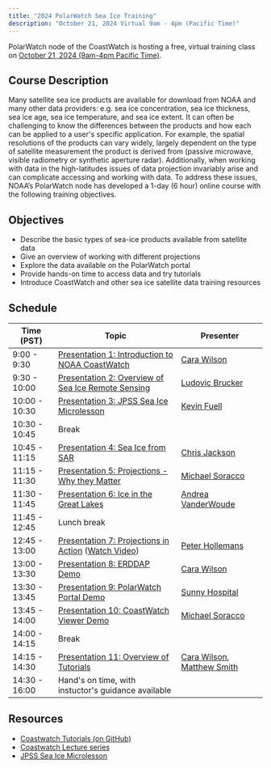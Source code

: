 ```yaml
---
title: "2024 PolarWatch Sea Ice Training"
description: "October 21, 2024 Virtual 9am - 4pm (Pacific Time)"
---
```


PolarWatch node of the CoastWatch is hosting a free, virtual training class on [October 21, 2024 (9am-4pm Pacific Time)](https://meet.google.com/pjo-ajqf-qxn
). 


## Course Description
Many satellite sea ice products are available for download from NOAA and many other data providers: e.g. sea ice concentration, sea ice thickness, sea ice age, sea ice temperature, and sea ice extent. It can often be challenging to know the differences between the products and how each can be applied to a user's specific application. For example, the spatial resolutions of the products can vary widely, largely dependent on the type of satellite measurement the product is derived from (passive microwave, visible radiometry or synthetic aperture radar). Additionally, when working with data in the high-latitudes issues of data projection invariably arise and can complicate accessing and working with data. To address these issues, NOAA’s PolarWatch node has developed a 1-day (6 hour) online course with the following training objectives.

## Objectives
* Describe the basic types of sea-ice products available from satellite data
* Give an overview of working with different projections
* Explore the data available on the PolarWatch portal
* Provide hands-on time to access data and try tutorials
* Introduce CoastWatch and other sea ice satellite data training resources

## Schedule

| Time (PST)      | Topic                                                                     | Presenter                    |
|-------------|-----------------------------------------------------------------------------|----------------------------|
|9:00 - 9:30   |  [Presentation 1: Introduction to NOAA CoastWatch](../presentations/seaice24/IntrotoCoastWatchandSeaIceCourse.pptx.pdf)                          |  [Cara Wilson](mailto:cara.wilson@noaa.gov)           | 
|9:30 - 10:00  |  [Presentation 2: Overview of Sea Ice Remote Sensing](../presentations/seaice24/PolarWatch24_Presentation%202_Overview%20of%20Sea%20Ice%20Remote%20Sensing_Brucker.pdf)                                 | [Ludovic Brucker](mailto:ludovic.brucker@noaa.gov )       |
|10:00 - 10:30 |  [Presentation 3: JPSS Sea Ice Microlesson](../presentations/seaice24/JPSS_Microlesson_Training_Series_Sea_Ice_Products_KFuell_MSmith.pptx.pdf)                                 | [Kevin Fuell](mailto:kevin.fuell@nasa.gov )           |
|10:30 - 10:45 | Break                                                                      |                       |
|10:45 - 11:15 |  [Presentation 4: Sea Ice from SAR](../presentations/seaice24/CW_SeaIceSAR_Class_21Oct2024_CJackson_Final.pptx.pdf)                                         | [Chris Jackson](mailto:christopher.jackson@noaa.gov )         |
|11:15 - 11:30 |  [Presentation 5: Projections - Why they Matter](../presentations/seaice24/Satellite_Training2024_CoastWatch_IntroProjections.pdf)                            | [Michael Soracco](mailto:michael.soracco@noaa.gov)       |
|11:30 - 11:45 |  [Presentation 6: Ice in the Great Lakes](../presentations/seaice24/CW_Great_Lakes_Ice.pptx.pdf)                                   | [Andrea VanderWoude](mailto:andrea.vanderwoude@noaa.gov )    |
|11:45 - 12:45 | Lunch break                                                                |                       |  
|12:45 - 13:00 |  [Presentation 7: Projections in Action](../presentations/seaice24/Sea%20Ice%20Training%202024%20-%20Projection%20Calculations.pdf) ([Watch Video](https://www.youtube.com/watch?v=xUviYWCNE-c)) | [Peter Hollemans](mailto:peter@terrenus.ca)      |
|13:00 - 13:30 |  [Presentation 8: ERDDAP Demo](../presentations/seaice24/ERDDAP-intro-SeaIce.pptx.pdf)                                              | [Cara Wilson](mailto:cara.wilson@noaa.gov)            |
|13:30 - 13:45 |  [Presentation 9: PolarWatch Portal Demo](../presentations/seaice24/PolarWatch-Overview-PolarWatch-Portal-SHospital.pptx.pdf)                                  | [Sunny Hospital](mailto:sun.bak-hospital@noaa.gov)        |
|13:45 - 14:00 |  [Presentation 10: CoastWatch Viewer Demo](../presentations/seaice24/Satellite_Training2024_CoastWatch_DataPortalOverView.pdf)                                  | [Michael Soracco](mailto:michael.soracco@noaa.gov)       |
|14:00 - 14:15 | Break                                                                      |                       |                                    
|14:15 - 14:30 |  [Presentation 11: Overview of Tutorials](../presentations/seaice24/GitHubTutorials_PW.pptx.pdf)                                  |  [Cara Wilson](mailto:cara.wilson@noaa.gov), [Matthew Smith](mailto:matthew.r.smith@nasa.gov)          |
|14:30 - 16:00 |  Hand's on time, with instuctor's guidance available                       |                       |



## Resources
- [Coastwatch Tutorials (on GitHub)](https://github.com/coastwatch-training/CoastWatch-Tutorials/blob/main/README.md)
- [Coastwatch Lecture series](https://umd.instructure.com/courses/1336575/pages/all-lectures)
- [JPSS Sea Ice Microlesson](https://weather.ndc.nasa.gov/sport/training-repo/#/JPSS-Sea-Ice-Microlesson)
